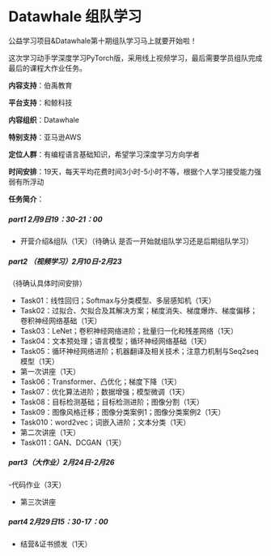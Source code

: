 ﻿# Datawhale 组队学习

公益学习项目&Datawhale第十期组队学习马上就要开始啦！

这次学习动手学深度学习PyTorch版，采用线上视频学习，最后需要学员组队完成最后的课程大作业任务。



**内容支持**：伯禹教育 

**平台支持**：和鲸科技

**内容组织**：Datawhale

**特别支持**：亚马逊AWS

**定位人群**：有编程语言基础知识，希望学习深度学习方向学者

**时间安排**：19天，每天平均花费时间3小时-5小时不等，根据个人学习接受能力强弱有所浮动


**任务简介**：
##### part1 2月9日19：30-21：00
- 开营介绍&组队（1天）（待确认 是否一开始就组队学习还是后期组队学习）

##### part2 （视频学习）2月10日-2月23
（待确认具体时间安排）

- Task01：线性回归；Softmax与分类模型、多层感知机（1天）
- Task02：过拟合、欠拟合及其解决方案；梯度消失、梯度爆炸、梯度偏移；卷积神经网络基础（1天）
- Task03：LeNet；卷积神经网络进阶；批量归一化和残差网络（1天）
- Task04：文本预处理；语言模型；循环神经网络基础（1天）
- Task05：循环神经网络进阶；机器翻译及相关技术；注意力机制与Seq2seq模型（1天）
- 第一次讲座（1天）
- Task06：Transformer、凸优化；梯度下降（1天）
- Task07：优化算法进阶；数据增强；模型微调（1天）
- Task08：目标检测基础；目标检测进阶；图像分割（1天）
- Task09：图像风格迁移；图像分类案例1；图像分类案例2（1天）
- Task010：word2vec；词嵌入进阶；文本分类（1天）
- 第二次讲座（1天）
- Task011：GAN、DCGAN（1天）

##### part3（大作业）2月24日-2月26
-代码作业（3天）
- 第三次讲座

##### part4 2月29日15：30-17：00
- 结营&证书颁发（1天）







